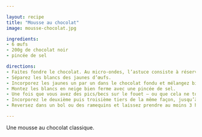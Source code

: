 ```yaml
---

layout: recipe
title: "Mousse au chocolat"
image: mousse-chocolat.jpg

ingredients:
- 6 œufs
- 200g de chocolat noir
- pincée de sel

directions:
- Faites fondre le chocolat. Au micro-ondes, l’astuce consiste à réserver un tiers des morceaux/palets de chocolat et de faire fondre le reste par sessions de 30 secondes à puissance moyenne, en remuant à chaque fois. Ajoutez ensuite le tiers réservé et mélangez énergétiquement jusqu’à ce qu’il soit complètement fondu. À ce moment-là, le chocolat aura bien refroidi et devrait être utilisable de suite.
- Séparez les blancs des jaunes d’œufs.
- Incorporez les jaunes un par un dans le chocolat fondu et mélangez bien entre chaque jaune.
- Montez les blancs en neige bien ferme avec une pincée de sel.
- Une fois que vous avez des pics/becs sur le fouet – ou que cela ne tombe pas si vous retournez le bol –, incorporez un tiers dans le chocolat fondu. Pour incorporer, il faut bien soulever la masse et la replier sur elle-même avec une spatule/maryse. C’est normal si vous perdez un peu en volume, d’autant plus que ce premier tiers est plus ou moins sacrifié.
- Incorporez le deuxième puis troisième tiers de la même façon, jusqu’à ce que tout soit bien lisse et homogène.
- Reversez dans un bol ou des ramequins et laissez prendre au moins 3 h au frigo.

---
```


Une mousse au chocolat classique.